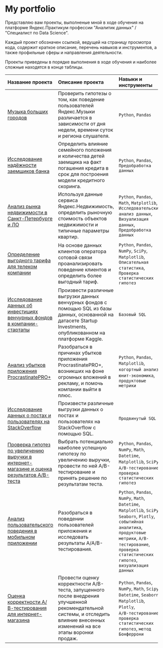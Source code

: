 # My portfolio

Представляю вам проекты, выполненые мной в ходе обучения на платформе Яндекс.Практикум профессии "Аналитик данных" / "Специалист по Data Science".

Каждый проект обозначен ссылкой, ведущей на страницу просмотра кода, содержит краткое описание, перечень навыков и инструментов, а также профильные сферы и направления деятельности.

Проекты приведены в порядке выполнения в ходе обучения и наиболее сложные находятся в конце таблицы.

|Название проекта|Описание проекта|Навыки и инструменты|Сферы деятельности|Направления деятельности|
|:-|:-|:-|:-|:-|
|[Музыка больших городов](https://github.com/raccoon007/yandex_practicum/tree/main/01_music)|Проверить гипотезы о том, как поведение пользователей Яндекс.Музыки различается в зависимости от дня недели, времени суток и региона слушателя.|`Python`, `Pandas`|Интернет-сервисы, <br />Стриминговые сервисы|Data Analyst|
|[Исследование надёжности заемщиков банка](https://github.com/raccoon007/yandex_practicum/tree/main/02_bank)|Определить влияние семейного положения и количества детей заемщика на факт погашения кредита в срок для построения модели кредитного скоринга.|`Python`, `Pandas`, `Предобработка данных`|Банковская сфера, <br />Кредитование|Data Analyst, <br />Финансовый аналитик|
|[Анализ рынка недвижимости в Санкт-Петербурге и ЛО](https://github.com/raccoon007/yandex_practicum/tree/main/03_apartments)|Используя данные сервиса Яндекс.Недвижимость, определить рыночную стоимость объектов недвижимости и типичные параметры квартир.|`Python`, `Pandas`, `Math`, `Matplotlib`,<br />`Исследовательский анализ данных`, <br />`Визуализация данных`, `Предобработка данных`|Интернет-сервисы, Площадки объявлений|Маркетинг аналитик, <br />Fraud-аналитик, <br />Data Analyst|
|[Определение выгодного тарифа для телеком компании](https://github.com/raccoon007/yandex_practicum/tree/main/04_telekom)|На основе данных клиентов оператора сотовой связи проанализировать поведение клиентов и определить более выгодный тариф.|`Python`, `Pandas`, `NumPy`, `SciPy`, `Matplotlib`,<br /> `Описательная статистика`, `Проверка статистических гипотез`|Телеком|Маркетинг аналитик, <br />Продуктовый аналитик, <br />Data Analyst|
|[Исследование данных об инвестициях венчурных фондов в компании-стартапы](https://github.com/raccoon007/yandex_practicum/tree/main/06_basic_sql)|Произвести различные выгрузки данных венчурных фондов с помощью SQL из базы данных, основанной на датасете Startup Investments, опубликованном на  платформе Kaggle.|`Базовый SQL`| Cтартапы, <br />Инвестиции|Data Analyst, <br />Финансовый аналитик, <br />Аналитик (универсал)|
|[Анализ убытков приложения ProcrastinatePRO+](https://github.com/raccoon007/yandex_practicum/tree/main/07_unit_economics)|Разобраться в причинах убытков приложения ProcrastinatePRO+, возникших на фоне огромных вложений в рекламу, и помочь компании выйти в плюс.|`Python`, `Pandas`, `Matplotlib`, `когортный анализ`, `юнит-экономика`, `продуктовые метрики`|Интернет-сервисы, Стартапы|Маркетинг-аналитик, Продуктовый аналитик|
|[Исследование данных о постах и пользователях на StackOverflow](https://github.com/raccoon007/yandex_practicum/tree/main/08_advanced_sql)|Произвести различные выгрузки данных о постах и пользователях на StackOverflow с помощью SQL.|`Продвинутый SQL`|Интернет-сервисы|Data Analyst, Аналитик (универсал)|
|[Проверка гипотез по увеличению выручки в интернет-магазине и оценка результатов А/В-теста](https://github.com/raccoon007/yandex_practicum/tree/main/09_hypotheses_and_a_b_test)|Выбрать потенциально наиболее успешную гипотезу по увеличению выручки, провести по ней А/В-тестирование и принять решение по результатам теста.|`Python`, `Pandas`, `NumPy`, `Math`, `Datetime`, `Matplotlib`, `SciPy`, <br />`A/B-тестирование`, `проверка статистических гипотез`|Интернет-магазины|Маркетинг-аналитик|
|[Анализ пользовательского поведения в мобильном приложении](https://github.com/raccoon007/yandex_practicum/tree/main/10_sales_funnel)|Разобраться в поведении пользователей приложения и исследовать результаты А/А/В-тестирования.|`Python`, `Pandas`, `NumPy`, `Math`, `Datetime`, `Matplotlib`, `SciPy`, `Seaborn`, `Plotly`, `событийная аналитика`, `продуктовые метрики`, `A/B-тестирование`, `проверка статистических гипотез`, `визуализация данных`|Стартапы, Бизнес, Интернет-сервисы|Маркетинг-аналитик, Продуктовый аналитик|
|[Оценка корректности А/В-тестирования для интернет-магазина](https://github.com/raccoon007/yandex_practicum/tree/main/11_senior_project/a_b_test)|Провести оценку корректности A/B-теста, запущенного после внедрения улучшенной рекомендательной системы, и отследить влияние внесенных изменений на все этапы воронки продаж.|`Python`, `Pandas`, `NumPy`, `Math`, `Scipy`, `Datetime`, `Seaborn`, `Matplotlib`, `Plotly`, <br />`А/В-тестирование`, `проверка статистических гипотез`, `метод Бонферрони`|Интернет-сервисы, Интернет-магазины|Маркетинг-аналитик, Продуктовый аналитик|
